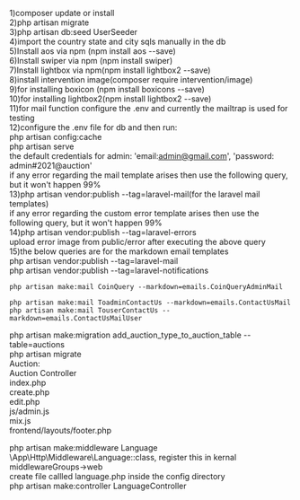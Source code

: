 1)composer update or install <br>
2)php artisan migrate<br>
3)php artisan db:seed UserSeeder<br>
4)import the country state and city sqls manually in the db<br>
5)Install aos via npm (npm install aos --save)<br>
6)Install swiper via npm (npm install swiper)<br>
7)Install lightbox via npm(npm install lightbox2 --save)<br>
8)install intervention image(composer require intervention/image)<br>
9)for installing boxicon (npm install boxicons --save)<br>
10)for installing lightbox2(npm install lightbox2 --save)<br>
11)for mail function configure the .env and currently the mailtrap is used for testing<br>
12)configure the .env file for db and then run:<br>
	php artisan config:cache<br>
	php artisan serve<br>
the default credentials for admin: 'email:admin@gmail.com', 'password: admin#2021@auction'<br>
if any error regarding the mail template arises then use the following query, but it won't happen 99%<br>
13)php artisan vendor:publish --tag=laravel-mail(for the laravel mail templates)<br>
	<!-- update to server -->
if any error regarding the custom error template arises then use the following query, but it won't happen 99%   <br>
14)php artisan vendor:publish --tag=laravel-errors<br>
	upload error image from public/error after executing the above query<br>
15)the below queries are for the markdown email templates<br>
	php artisan vendor:publish --tag=laravel-mail<br>
	php artisan vendor:publish --tag=laravel-notifications<br>

	php artisan make:mail CoinQuery --markdown=emails.CoinQueryAdminMail

	php artisan make:mail ToadminContactUs --markdown=emails.ContactUsMail
	php artisan make:mail TouserContactUs --markdown=emails.ContactUsMailUser

php artisan make:migration add_auction_type_to_auction_table --table=auctions<br>
php artisan migrate<br>
Auction:<br>
Auction Controller<br>
index.php<br>
create.php<br>
edit.php<br>
js/admin.js<br>
mix.js<br>
frontend/layouts/footer.php<br>

php artisan make:middleware Language<br>
\App\Http\Middleware\Language::class, register this in kernal middlewareGroups->web<br>
create file callled language.php inside the config directory<br>
php artisan make:controller LanguageController<br>





